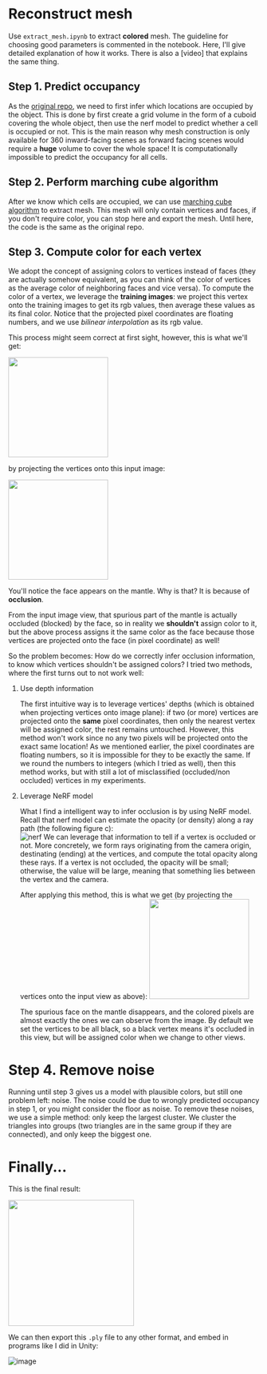 # Reconstruct mesh

Use `extract_mesh.ipynb` to extract **colored** mesh. The guideline for choosing good parameters is commented in the notebook.
Here, I'll give detailed explanation of how it works. There is also a [video] that explains the same thing.

## Step 1. Predict occupancy

As the [original repo](https://github.com/bmild/nerf/blob/master/extract_mesh.ipynb), we need to first infer which locations are occupied by the object. This is done by first create a grid volume in the form of a cuboid covering the whole object, then use the nerf model to predict whether a cell is occupied or not. This is the main reason why mesh construction is only available for 360 inward-facing scenes as forward facing scenes would require a **huge** volume to cover the whole space! It is computationally impossible to predict the occupancy for all cells.

## Step 2. Perform marching cube algorithm

After we know which cells are occupied, we can use [marching cube algorithm](https://en.wikipedia.org/wiki/Marching_cubes) to extract mesh. This mesh will only contain vertices and faces, if you don't require color, you can stop here and export the mesh. Until here, the code is the same as the original repo.

## Step 3. Compute color for each vertex

We adopt the concept of assigning colors to vertices instead of faces (they are actually somehow equivalent, as you can think of the color of vertices as the average color of neighboring faces and vice versa). To compute the color of a vertex, we leverage the **training images**: we project this vertex onto the training images to get its rgb values, then average these values as its final color. Notice that the projected pixel coordinates are floating numbers, and we use *bilinear interpolation* as its rgb value.

This process might seem correct at first sight, however, this is what we'll get:

<img src="https://user-images.githubusercontent.com/11364490/80859055-c0748200-8c98-11ea-9aee-f6cfbd0111f2.png" width=200>

by projecting the vertices onto this input image:

<img src="https://user-images.githubusercontent.com/11364490/80859105-06314a80-8c99-11ea-87e5-c4aeb3831486.png" width=200>

You'll notice the face appears on the mantle. Why is that? It is because of **occlusion**.

From the input image view, that spurious part of the mantle is actually occluded (blocked) by the face, so in reality we **shouldn't** assign color to it, but the above process assigns it the same color as the face because those vertices are projected onto the face (in pixel coordinate) as well!

So the problem becomes: How do we correctly infer occlusion information, to know which vertices shouldn't be assigned colors? I tried two methods, where the first turns out to not work well:

1.  Use depth information

    The first intuitive way is to leverage vertices' depths (which is obtained when projecting vertices onto image plane): if two (or more) vertices are projected onto the **same** pixel coordinates, then only the nearest vertex will be assigned color, the rest remains untouched. However, this method won't work since no any two pixels will be projected onto the exact same location! As we mentioned earlier, the pixel coordinates are floating numbers, so it is impossible for they to be exactly the same. If we round the numbers to integers (which I tried as well), then this method works, but with still a lot of misclassified (occluded/non occluded) vertices in my experiments.
    
2.  Leverage NeRF model

    What I find a intelligent way to infer occlusion is by using NeRF model. Recall that nerf model can estimate the opacity (or density) along a ray path (the following figure c):    
    ![nerf](https://github.com/bmild/nerf/blob/master/imgs/pipeline.jpg)
    We can leverage that information to tell if a vertex is occluded or not. More concretely, we form rays originating from the camera origin, destinating (ending) at the vertices, and compute the total opacity along these rays. If a vertex is not occluded, the opacity will be small; otherwise, the value will be large, meaning that something lies between the vertex and the camera.
    
    After applying this method, this is what we get (by projecting the vertices onto the input view as above):
    <img src="https://user-images.githubusercontent.com/11364490/80859510-945b0000-8c9c-11ea-888a-a01ad1c3433d.png" width=200>
    
    The spurious face on the mantle disappears, and the colored pixels are almost exactly the ones we can observe from the image. By default we set the vertices to be all black, so a black vertex means it's occluded in this view, but will be assigned color when we change to other views.
    
# Step 4. Remove noise

Running until step 3 gives us a model with plausible colors, but still one problem left: noise. The noise could be due to wrongly predicted occupancy in step 1, or you might consider the floor as noise. To remove these noises, we use a simple method: only keep the largest cluster. We cluster the triangles into groups (two triangles are in the same group if they are connected), and only keep the biggest one.

# Finally...

This is the final result:

<img src="https://user-images.githubusercontent.com/11364490/80813184-83f74680-8c04-11ea-8606-40580f753355.png" height="252">

We can then export this `.ply` file to any other format, and embed in programs like I did in Unity:

![image](https://user-images.githubusercontent.com/11364490/80859833-9e7dfe00-8c9e-11ea-9fa1-ec48237e3873.png)
